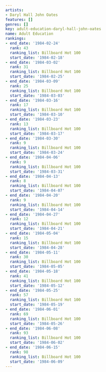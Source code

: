 ```yaml
---
artists:
- Daryl Hall John Oates
features: []
genres: []
key: adult-education-daryl-hall-john-oates
name: Adult Education
rankings:
- end_date: '1984-02-24'
  rank: 43
  ranking_list: Billboard Hot 100
  start_date: '1984-02-18'
- end_date: '1984-03-02'
  rank: 31
  ranking_list: Billboard Hot 100
  start_date: '1984-02-25'
- end_date: '1984-03-09'
  rank: 25
  ranking_list: Billboard Hot 100
  start_date: '1984-03-03'
- end_date: '1984-03-16'
  rank: 17
  ranking_list: Billboard Hot 100
  start_date: '1984-03-10'
- end_date: '1984-03-23'
  rank: 13
  ranking_list: Billboard Hot 100
  start_date: '1984-03-17'
- end_date: '1984-03-30'
  rank: 9
  ranking_list: Billboard Hot 100
  start_date: '1984-03-24'
- end_date: '1984-04-06'
  rank: 9
  ranking_list: Billboard Hot 100
  start_date: '1984-03-31'
- end_date: '1984-04-13'
  rank: 8
  ranking_list: Billboard Hot 100
  start_date: '1984-04-07'
- end_date: '1984-04-20'
  rank: 9
  ranking_list: Billboard Hot 100
  start_date: '1984-04-14'
- end_date: '1984-04-27'
  rank: 12
  ranking_list: Billboard Hot 100
  start_date: '1984-04-21'
- end_date: '1984-05-04'
  rank: 15
  ranking_list: Billboard Hot 100
  start_date: '1984-04-28'
- end_date: '1984-05-11'
  rank: 30
  ranking_list: Billboard Hot 100
  start_date: '1984-05-05'
- end_date: '1984-05-18'
  rank: 41
  ranking_list: Billboard Hot 100
  start_date: '1984-05-12'
- end_date: '1984-05-25'
  rank: 57
  ranking_list: Billboard Hot 100
  start_date: '1984-05-19'
- end_date: '1984-06-01'
  rank: 69
  ranking_list: Billboard Hot 100
  start_date: '1984-05-26'
- end_date: '1984-06-08'
  rank: 93
  ranking_list: Billboard Hot 100
  start_date: '1984-06-02'
- end_date: '1984-06-15'
  rank: 98
  ranking_list: Billboard Hot 100
  start_date: '1984-06-09'
---
```


